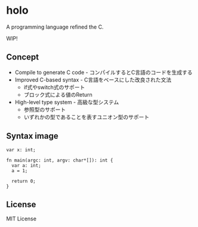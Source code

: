 # holo
A programming language refined the C.

WIP!

## Concept
- Compile to generate C code - コンパイルするとC言語のコードを生成する
- Improved C-based syntax - C言語をベースにした改良された文法
  - if式やswitch式のサポート
  - ブロック式による値のReturn
- High-level type system - 高級な型システム
  - 参照型のサポート
  - いずれかの型であることを表すユニオン型のサポート

## Syntax image
```
var x: int;

fn main(argc: int, argv: char*[]): int {
  var a: int;
  a = 1;

  return 0;
}
```

## License
MIT License
